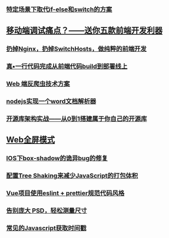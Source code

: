 ### [特定场景下取代if-else和switch的方案](https://juejin.im/post/5b4b73e7f265da0f96287f0a)
## [移动端调试痛点？——送你五款前端开发利器](https://juejin.im/post/5b72e1f66fb9a009d018fb94)
### [扔掉Nginx，扔掉SwitchHosts，做纯粹的前端开发](https://coderge.com/articles/201808/pure-frontend-developer.html)
### [真▪一行代码完成从前端代码build到部署线上](https://juejin.im/post/5b6ab179f265da0f900e3f2b)
### [Web 端反爬虫技术方案](https://juejin.im/post/5b6d579cf265da0f6e51a7e0)
### [nodejs实现一个word文档解析器](https://juejin.im/post/5b713f0de51d456679159c6f)
### [开源库架构实战——从0到1搭建属于你自己的开源库](https://juejin.im/post/5b729909e51d45662434aef0#heading-7)
## [Web全屏模式](https://juejin.im/post/5b73d5d651882560ff5c15a4)
### [IOS下box-shadow的诡异bug的修复](https://juejin.im/post/5b739d97f265da28065fb1bc)
### [配置Tree Shaking来减少JavaScript的打包体积](https://juejin.im/post/5b7381c0f265da27dd66c6fd)
### [Vue项目使用eslint + prettier规范代码风格](https://juejin.im/post/5b79a52651882543025ac6d7)
### [告别庞大 PSD，轻松测量尺寸](https://imcuttle.github.io/make-psd-measurable)
### [常见的Javascript获取时间戳](https://juejin.im/post/5bc80178f265da0af334a674)
